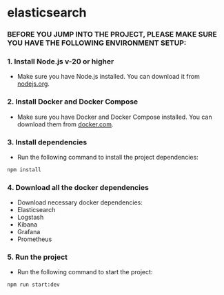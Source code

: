 # elasticsearch

### BEFORE YOU JUMP INTO THE PROJECT, PLEASE MAKE SURE YOU HAVE THE FOLLOWING ENVIRONMENT SETUP:

### 1. Install Node.js v-20 or higher

- Make sure you have Node.js installed. You can download it from [nodejs.org](https://nodejs.org/).

### 2. Install Docker and Docker Compose

- Make sure you have Docker and Docker Compose installed. You can download them
  from [docker.com](https://www.docker.com/).

### 3. Install dependencies

- Run the following command to install the project dependencies:

```bash
npm install
```

### 4. Download all the docker dependencies

- Download necessary docker dependencies:
- Elasticsearch
- Logstash
- Kibana
- Grafana
- Prometheus

### 5. Run the project

- Run the following command to start the project:

```bash
npm run start:dev
```